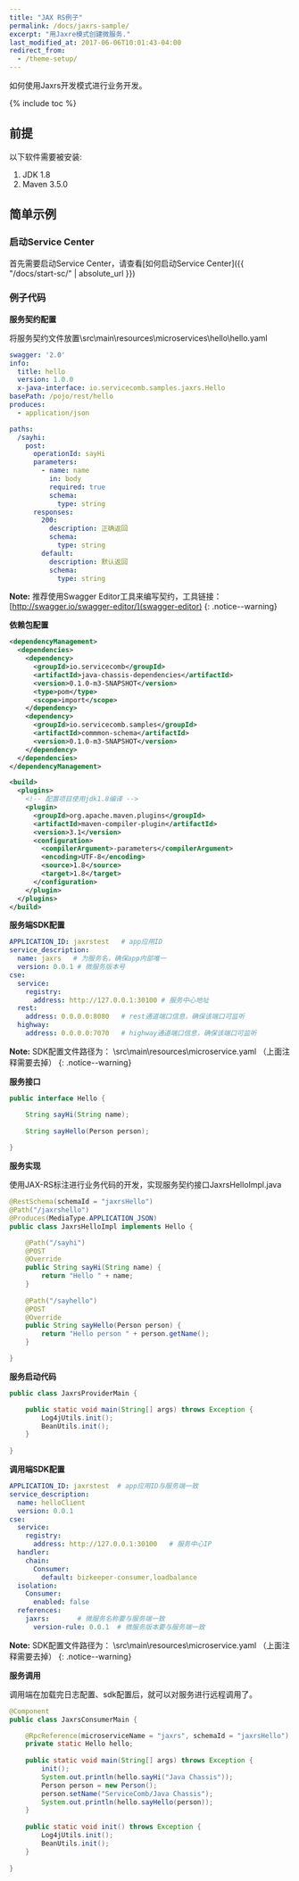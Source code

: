 ```yaml
---
title: "JAX RS例子"
permalink: /docs/jaxrs-sample/
excerpt: "用Jaxre模式创建微服务."
last_modified_at: 2017-06-06T10:01:43-04:00
redirect_from:
  - /theme-setup/
---
```


如何使用Jaxrs开发模式进行业务开发。

{% include toc %}

## 前提
以下软件需要被安装:


1. JDK 1.8
2. Maven 3.5.0 


## 简单示例
### 启动Service Center

首先需要启动Service Center，请查看[如何启动Service Center]({{ "/docs/start-sc/" | absolute_url }})

### 例子代码

**服务契约配置**

将服务契约文件放置\src\main\resources\microservices\hello\hello.yaml

```yaml
swagger: '2.0'
info:
  title: hello
  version: 1.0.0
  x-java-interface: io.servicecomb.samples.jaxrs.Hello
basePath: /pojo/rest/hello
produces:
  - application/json

paths:
  /sayhi:
    post:
      operationId: sayHi
      parameters:
        - name: name
          in: body
          required: true
          schema:
            type: string
      responses:
        200:
          description: 正确返回
          schema:
            type: string
        default:
          description: 默认返回
          schema:
            type: string
```
**Note:** 推荐使用Swagger Editor工具来编写契约，工具链接：[http://swagger.io/swagger-editor/](swagger-editor)
{: .notice--warning}

**依赖包配置**

```xml
<dependencyManagement>
  <dependencies>
    <dependency>
      <groupId>io.servicecomb</groupId>
      <artifactId>java-chassis-dependencies</artifactId>
      <version>0.1.0-m3-SNAPSHOT</version>
      <type>pom</type>
      <scope>import</scope>
    </dependency>
    <dependency>
      <groupId>io.servicecomb.samples</groupId>
      <artifactId>commmon-schema</artifactId>
      <version>0.1.0-m3-SNAPSHOT</version>
    </dependency>
  </dependencies>
</dependencyManagement>

<build>
  <plugins>
    <!-- 配置项目使用jdk1.8编译 -->
    <plugin>
      <groupId>org.apache.maven.plugins</groupId>
      <artifactId>maven-compiler-plugin</artifactId>
      <version>3.1</version>
      <configuration>
        <compilerArgument>-parameters</compilerArgument>
        <encoding>UTF-8</encoding>
        <source>1.8</source>
        <target>1.8</target>
      </configuration>
    </plugin>
  </plugins>
</build>
```

**服务端SDK配置**

```yaml
APPLICATION_ID: jaxrstest   # app应用ID
service_description:
  name: jaxrs   # 为服务名，确保app内部唯一
  version: 0.0.1 # 微服务版本号
cse:
  service:
    registry:
      address: http://127.0.0.1:30100 # 服务中心地址
  rest:
    address: 0.0.0.0:8080   # rest通道端口信息，确保该端口可监听
  highway:
    address: 0.0.0.0:7070   # highway通道端口信息，确保该端口可监听
```

**Note:** SDK配置文件路径为： \src\main\resources\microservice.yaml （上面注释需要去掉）
{: .notice--warning}


**服务接口**

```java
public interface Hello {

    String sayHi(String name);
	
    String sayHello(Person person);
	
}
```

**服务实现**

使用JAX-RS标注进行业务代码的开发，实现服务契约接口JaxrsHelloImpl.java

```java
@RestSchema(schemaId = "jaxrsHello")
@Path("/jaxrshello")
@Produces(MediaType.APPLICATION_JSON)
public class JaxrsHelloImpl implements Hello {

    @Path("/sayhi")
    @POST
    @Override
    public String sayHi(String name) {
        return "Hello " + name;
    }
    
    @Path("/sayhello")
    @POST
    @Override
    public String sayHello(Person person) {
        return "Hello person " + person.getName();
    }

}
```

**服务启动代码**


```java
public class JaxrsProviderMain {

    public static void main(String[] args) throws Exception {
        Log4jUtils.init();
        BeanUtils.init();
    }
	
}
```


**调用端SDK配置**

```yaml
APPLICATION_ID: jaxrstest  # app应用ID与服务端一致
service_description:
  name: helloClient
  version: 0.0.1
cse:
  service:
    registry:
      address: http://127.0.0.1:30100   # 服务中心IP
  handler:
    chain:
      Consumer:
        default: bizkeeper-consumer,loadbalance
  isolation:
    Consumer:
      enabled: false
  references:
    jaxrs:       # 微服务名称要与服务端一致
      version-rule: 0.0.1  # 微服务版本要与服务端一致
```

**Note:** SDK配置文件路径为： \src\main\resources\microservice.yaml （上面注释需要去掉）
{: .notice--warning}


**服务调用**

调用端在加载完日志配置、sdk配置后，就可以对服务进行远程调用了。

```java
@Component
public class JaxrsConsumerMain {

    @RpcReference(microserviceName = "jaxrs", schemaId = "jaxrsHello")
    private static Hello hello;
    
    public static void main(String[] args) throws Exception {
        init();
        System.out.println(hello.sayHi("Java Chassis"));
        Person person = new Person();
        person.setName("ServiceComb/Java Chassis");
        System.out.println(hello.sayHello(person));
    }
    
    public static void init() throws Exception {
        Log4jUtils.init();
        BeanUtils.init();
    }
	
}
```
